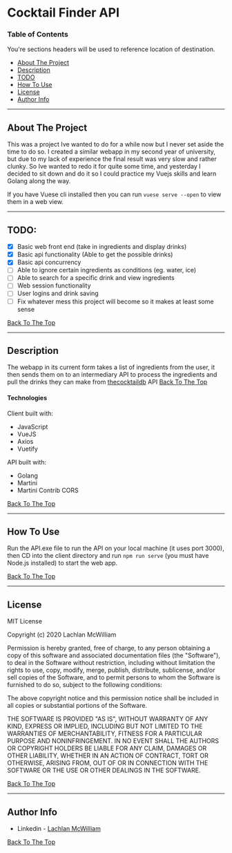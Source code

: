 # Cocktail Finder API

### Table of Contents

You're sections headers will be used to reference location of destination.

- [About The Project](#about-the-project)
- [Description](#description)
- [TODO](#todo)
- [How To Use](#how-to-use)
- [License](#license)
- [Author Info](#author-info)

---

## About The Project

This was a project Ive wanted to do for a while now but I never set aside the time to do so. I created a similar webapp in my second year of university, but due to my lack of experience the final result was very slow and rather clunky. So Ive wanted to redo it for quite some time, and yesterday I decided to sit down and do it so I could practice my Vuejs skills and learn Golang along the way.

If you have Vuese cli installed then you can run `vuese serve --open` to view them in a web view.

---

## TODO:

- [x] Basic web front end (take in ingredients and display drinks)
- [x] Basic api functionality (Able to get the possible drinks)
- [x] Basic api concurrency
- [ ] Able to ignore certain ingredients as conditions (eg. water, ice)
- [ ] Able to search for a specific drink and view ingredients
- [ ] Web session functionality
- [ ] User logins and drink saving
- [ ] Fix whatever mess this project will become so it makes at least some sense

[Back To The Top](#read-me-template)

---

## Description

The webapp in its current form takes a list of ingredients from the user, it then sends them on to an intermediary API to process the ingredients and pull the drinks they can make from [thecocktaildb](https://www.thecocktaildb.com/) API
[Back To The Top](#read-me-template)

#### Technologies

Client built with:

- JavaScript
- VueJS
- Axios
- Vuetify

API built with:

- Golang
- Martini
- Martini Contrib CORS

[Back To The Top](#read-me-template)

---

## How To Use

Run the API.exe file to run the API on your local machine (it uses port 3000), then CD into the client directory and run `npm run serve` (you must have Node.js installed) to start the web app.

[Back To The Top](#read-me-template)

---

## License

MIT License

Copyright (c) 2020 Lachlan McWilliam

Permission is hereby granted, free of charge, to any person obtaining a copy
of this software and associated documentation files (the "Software"), to deal
in the Software without restriction, including without limitation the rights
to use, copy, modify, merge, publish, distribute, sublicense, and/or sell
copies of the Software, and to permit persons to whom the Software is
furnished to do so, subject to the following conditions:

The above copyright notice and this permission notice shall be included in all
copies or substantial portions of the Software.

THE SOFTWARE IS PROVIDED "AS IS", WITHOUT WARRANTY OF ANY KIND, EXPRESS OR
IMPLIED, INCLUDING BUT NOT LIMITED TO THE WARRANTIES OF MERCHANTABILITY,
FITNESS FOR A PARTICULAR PURPOSE AND NONINFRINGEMENT. IN NO EVENT SHALL THE
AUTHORS OR COPYRIGHT HOLDERS BE LIABLE FOR ANY CLAIM, DAMAGES OR OTHER
LIABILITY, WHETHER IN AN ACTION OF CONTRACT, TORT OR OTHERWISE, ARISING FROM,
OUT OF OR IN CONNECTION WITH THE SOFTWARE OR THE USE OR OTHER DEALINGS IN THE
SOFTWARE.

[Back To The Top](#read-me-template)

---

## Author Info

- Linkedin - [Lachlan McWilliam](https://www.linkedin.com/in/lachlan-mcwilliam/)

[Back To The Top](#read-me-template)
